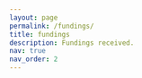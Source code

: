 ```yaml
---
layout: page
permalink: /fundings/
title: fundings
description: Fundings received.
nav: true
nav_order: 2
---
```

<!-- _pages/fundings.md -->


